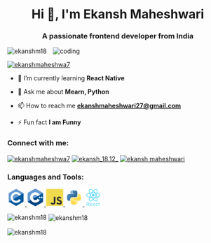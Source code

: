 <h1 align="center">Hi 👋, I'm Ekansh Maheshwari</h1>
<h3 align="center">A passionate frontend developer from India</h3>
<img align="right" alt="coding" width="400" src="https://camo.githubusercontent.com/cae12fddd9d6982901d82580bdf321d81fb299141098ca1c2d4891870827bf17/68747470733a2f2f6d69726f2e6d656469756d2e636f6d2f6d61782f313336302f302a37513379765349765f7430696f4a2d5a2e676966">

<p align="left"> <img src="https://komarev.com/ghpvc/?username=ekanshm18&label=Profile%20views&color=0e75b6&style=flat" alt="ekanshm18" /> </p>

<p align="left"> <a href="https://twitter.com/ekanshmaheshwa7" target="blank"><img src="https://img.shields.io/twitter/follow/ekanshmaheshwa7?logo=twitter&style=for-the-badge" alt="ekanshmaheshwa7" /></a> </p>

- 🌱 I’m currently learning **React Native**

- 💬 Ask me about **Mearn, Python**

- 📫 How to reach me **ekanshmaheshwari27@gmail.com**

- ⚡ Fun fact **I am Funny**

<h3 align="left">Connect with me:</h3>
<p align="left">
<a href="https://twitter.com/ekanshmaheshwa7" target="blank"><img align="center" src="https://raw.githubusercontent.com/rahuldkjain/github-profile-readme-generator/master/src/images/icons/Social/twitter.svg" alt="ekanshmaheshwa7" height="30" width="40" /></a>
<a href="https://instagram.com/ekansh_18.12_" target="blank"><img align="center" src="https://raw.githubusercontent.com/rahuldkjain/github-profile-readme-generator/master/src/images/icons/Social/instagram.svg" alt="ekansh_18.12_" height="30" width="40" /></a>
<a href="https://www.hackerrank.com/ekansh maheshwari" target="blank"><img align="center" src="https://raw.githubusercontent.com/rahuldkjain/github-profile-readme-generator/master/src/images/icons/Social/hackerrank.svg" alt="ekansh maheshwari" height="30" width="40" /></a>
</p>

<h3 align="left">Languages and Tools:</h3>
<p align="left"> <a href="https://www.cprogramming.com/" target="_blank" rel="noreferrer"> <img src="https://raw.githubusercontent.com/devicons/devicon/master/icons/c/c-original.svg" alt="c" width="40" height="40"/> </a> <a href="https://www.w3schools.com/cpp/" target="_blank" rel="noreferrer"> <img src="https://raw.githubusercontent.com/devicons/devicon/master/icons/cplusplus/cplusplus-original.svg" alt="cplusplus" width="40" height="40"/> </a> <a href="https://developer.mozilla.org/en-US/docs/Web/JavaScript" target="_blank" rel="noreferrer"> <img src="https://raw.githubusercontent.com/devicons/devicon/master/icons/javascript/javascript-original.svg" alt="javascript" width="40" height="40"/> </a> <a href="https://www.python.org" target="_blank" rel="noreferrer"> <img src="https://raw.githubusercontent.com/devicons/devicon/master/icons/python/python-original.svg" alt="python" width="40" height="40"/> </a> <a href="https://reactjs.org/" target="_blank" rel="noreferrer"> <img src="https://raw.githubusercontent.com/devicons/devicon/master/icons/react/react-original-wordmark.svg" alt="react" width="40" height="40"/> </a> </p>

<p><img align="left" src="https://github-readme-stats.vercel.app/api/top-langs?username=ekanshm18&show_icons=true&locale=en&layout=compact" alt="ekanshm18" /></p>

<p>&nbsp;<img align="center" src="https://github-readme-stats.vercel.app/api?username=ekanshm18&show_icons=true&locale=en" alt="ekanshm18" /></p>

<p><img align="center" src="https://github-readme-streak-stats.herokuapp.com/?user=ekanshm18&" alt="ekanshm18" /></p>
